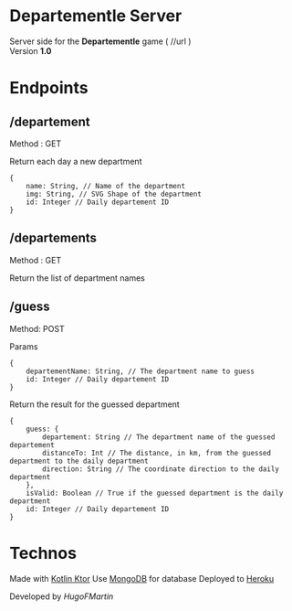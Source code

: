 # Departementle Server

Server side for the **Departementle** game ( //url )
<br/>
Version **1.0**

# Endpoints

## /departement
Method : GET

Return each day a new department

    {
	    name: String, // Name of the department
	    img: String, // SVG Shape of the department
	    id: Integer // Daily departement ID
    }
## /departements
Method : GET

Return the list of department names
## /guess
Method: POST

Params

    {
	    departementName: String, // The department name to guess
	    id: Integer // Daily departement ID
    }

Return the result for the guessed department
	

    {
	    guess: {
			departement: String // The department name of the guessed departement
			distanceTo: Int // The distance, in km, from the guessed department to the daily department
			direction: String // The coordinate direction to the daily department
		},
		isValid: Boolean // True if the guessed department is the daily department
		id: Integer // Daily departement ID
    }

# Technos

Made with [Kotlin Ktor](https://ktor.io/)
Use [MongoDB](https://www.mongodb.com/) for database
Deployed to [Heroku](https://www.heroku.com/home) 

Developed by *HugoFMartin*
